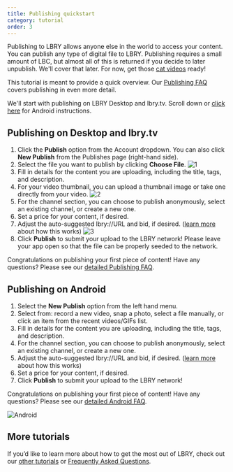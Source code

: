 ```yaml
---
title: Publishing quickstart
category: tutorial
order: 3
---
```


Publishing to LBRY allows anyone else in the world to access your content. You can publish any type of digital file to LBRY. Publishing requires a small amount of LBC, but almost all of this is returned if you decide to later unpublish. We'll cover that later. For now, get those [cat videos](https://lbry.tv/$/top?name=cats) ready!

This tutorial is meant to provide a quick overview. Our [Publishing FAQ](/faq/how-to-publish) covers publishing in even more detail.

We'll start with publishing on LBRY Desktop and lbry.tv. Scroll down or [click here](#android) for Android instructions.

## Publishing on Desktop and lbry.tv
1. Click the **Publish** option from the Account dropdown. You can also click **New Publish** from the Publishes page (right-hand side).
1. Select the file you want to publish by clicking **Choose File**. ![1](https://spee.ch/a/publish-1.png)
1. Fill in details for the content you are uploading, including the title, tags, and description.
1. For your video thumbnail, you can upload a thumbnail image or take one directly from your video. ![2](https://spee.ch/7/publish-2.png)
1. For the channel section, you can choose to publish anonymously, select an existing channel, or create a new one.
1. Set a price for your content, if desired.
1. Adjust the auto-suggested lbry://URL and bid, if desired. ([learn more](/faq/naming) about how this works)
![3](https://spee.ch/3/publish-3.png)
1. Click **Publish** to submit your upload to the LBRY network! Please leave your app open so that the file can be properly seeded to the network.

Congratulations on publishing your first piece of content! Have any questions? Please see our [detailed Publishing FAQ](/faq/how-to-publish).

## Publishing on Android
1. Select the **New Publish** option from the left hand menu.
1. Select from: record a new video, snap a photo, select a file manually, or click an item from the recent videos/GIFs list.
1. Fill in details for the content you are uploading, including the title, tags, and description.  
1. For the channel section, you can choose to publish anonymously, select an existing channel, or create a new one.
1. Adjust the auto-suggested lbry://URL and bid, if desired. ([learn more](/faq/naming) about how this works)
1. Set a price for your content, if desired.
1. Click **Publish** to submit your upload to the LBRY network!

Congratulations on publishing your first piece of content! Have any questions? Please see our [detailed Android FAQ](/faq/android-basics).

![Android](https://spee.ch/9/android-publish-1.png)

## More tutorials

If you’d like to learn more about how to get the most out of LBRY, check out our [other tutorials](https://lbry.com/faq?category=tutorial) or [Frequently Asked Questions](https://lbry.com/faq).
